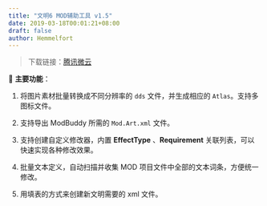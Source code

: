 ```yaml
---
title: "文明6 MOD辅助工具 v1.5"
date: 2019-03-18T00:01:21+08:00
draft: false
author: Hemmelfort
---
```


> 下载链接：[腾讯微云](https://share.weiyun.com/5iKCWF1)


🎡 **主要功能**：

1. 将图片素材批量转换成不同分辨率的 `dds` 文件，并生成相应的 `Atlas`。支持多图标文件。

2. 支持导出 ModBuddy 所需的 `Mod.Art.xml` 文件。

3. 支持创建自定义修改器，内置 **EffectType** 、**Requirement** 关联列表，可以快速实现各种修改效果。

4. 批量文本定义，自动扫描并收集 MOD 项目文件中全部的文本词条，方便统一修改。

5. 用填表的方式来创建新文明需要的 xml 文件。
